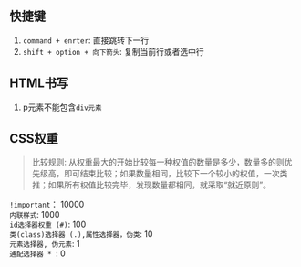 ## 快捷键

1. `command + enrter`: 直接跳转下一行
2. `shift + option + 向下箭头`:  复制当前行或者选中行

## HTML书写
1. p元素不能包含`div元素`

## CSS权重
> 比较规则: 从权重最大的开始比较每一种权值的数量是多少，数量多的则优先级高，即可结束比较；如果数量相同，比较下一个较小的权值，一次类推；如果所有权值比较完毕，发现数量都相同，就采取“就近原则”。

`!important`： 10000		
`内联样式`: 1000	
`id选择器权重 (#)`: 100	
`类(class)选择器 (.),属性选择器，伪类`: 10		
`元素选择器, 伪元素`: 1		
`通配选择器 * `: 0